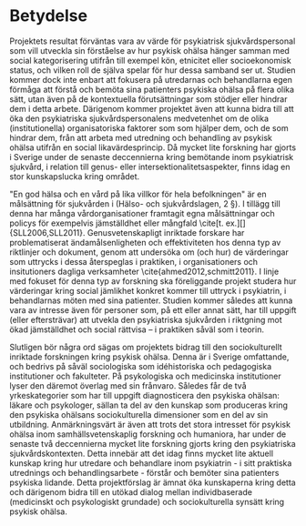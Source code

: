 # Betydelse

Projektets resultat förväntas vara av värde för psykiatrisk sjukvårdspersonal som vill utveckla sin förståelse av hur psykisk ohälsa hänger samman med social kategorisering utifrån till exempel kön, etnicitet eller socioekonomisk status, och vilken roll de själva spelar för hur dessa samband ser ut. Studien kommer dock inte enbart att fokusera på utredarnas och behandlarna egen förmåga att förstå och bemöta sina patienters psykiska ohälsa på flera olika sätt, utan även på de kontextuella förutsättningar som stödjer eller hindrar dem i detta arbete. Därigenom kommer projektet även att kunna bidra till att öka den psykiatriska sjukvårdspersonalens medvetenhet om de olika (institutionella) organisatoriska faktorer som som hjälper dem, och de som hindrar dem, från att arbeta med utredning och behandling av psykisk ohälsa utifrån en social likavärdesprincip. Då mycket lite forskning har gjorts i Sverige under de senaste deccennierna kring bemötande inom psykiatrisk sjukvård, i relation till genus- eller intersektionalitetsaspekter, finns idag en stor kunskapslucka kring området. 

"En god hälsa och en vård på lika villkor för hela befolkningen" är en målsättning för sjukvården i (Hälso- och sjukvårdslagen, 2 §). I tillägg till denna har många vårdorganisationer framtagit egna målsättningar och policys för exempelvis jämställdhet eller mångfald \cite[t. ex.][]{SLL2006,SLL2011}. Genusvetenskapligt inriktade forskare har problematiserat ändamålsenligheten och effektiviteten hos denna typ av riktlinjer och dokument, genom att undersöka om (och hur) de värderingar som uttrycks i dessa återspeglas i praktiken, i organisationers och insitutioners dagliga verksamheter \cite{ahmed2012,schmitt2011}. I linje med fokuset för denna typ av forskning ska föreliggande projekt studera hur värderingar kring social jämlikhet konkret kommer till uttryck i psykiatrin, i behandlarnas möten med sina patienter. Studien kommer således att kunna vara av intresse även för personer som, på ett eller annat sätt, har till uppgift (eller eftersträvar) att utvekla den psykiatriska sjukvården i riktgning mot ökad jämställdhet och social rättvisa – i praktiken såväl som i teorin. 

Slutligen bör några ord sägas om projektets bidrag till den sociokulturellt inriktade forskningen kring psykisk ohälsa. Denna är i Sverige omfattande, och bedrivs på såväl sociologiska som idéhistoriska och pedagogiska institutioner och fakulteter. På psykologiska och medicinska institutioner lyser den däremot överlag med sin frånvaro. Således får de två yrkeskategorier som har till uppgift diagnosticera den psykiska ohälsan: läkare och psykologer, sällan ta del av den kunskap som produceras kring den psykiska ohälsans sociokulturella dimensioner som en del av sin utbildning. Anmärkningsvärt är även att trots det stora intresset för psykisk ohälsa inom samhällsvetenskaplig forskning och humaniora, har under de senaste två deccennierna mycket lite forskning gjorts kring den psykiatriska sjukvårdskontexten. Detta innebär att det idag finns mycket lite aktuell kunskap kring hur utredare och behandlare inom psykiatrin - i sitt praktiska utrednings och behandlingsarbete - förstår och bemöter sina patienters psykiska lidande. Detta projektförslag är ämnat öka kunskaperna kring detta och därigenom bidra till en utökad dialog mellan individbaserade (medicinskt och psykologiskt grundade) och sociokulturella synsätt kring psykisk ohälsa. 
